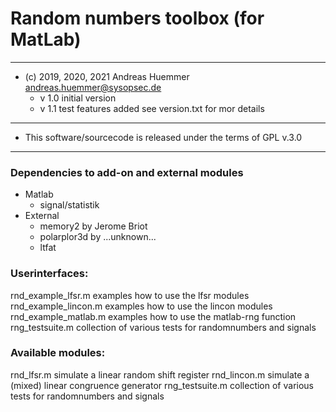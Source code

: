 # Random numbers toolbox (for MatLab)

------------------------------------------------------------------------
- (c) 2019, 2020, 2021 Andreas Huemmer <andreas.huemmer@sysopsec.de>
  - v 1.0     initial version
  - v 1.1     test features added
   see version.txt for mor details
------------------------------------------------------------------------
- This software/sourcecode is released under the terms of GPL v.3.0
------------------------------------------------------------------------

### Dependencies to add-on and external modules

* Matlab
   * signal/statistik
* External
   * memory2 by Jerome Briot
   * polarplor3d by ...unknown...
   * ltfat


### Userinterfaces:

rnd_example_lfsr.m      examples how to use the lfsr modules
rnd_example_lincon.m    examples how to use the lincon modules
rnd_example_matlab.m    examples how to use the matlab-rng function
rng_testsuite.m         collection of various tests for randomnumbers and signals

###  Available modules:

rnd_lfsr.m          simulate a linear random shift register
rnd_lincon.m        simulate a (mixed) linear congruence generator
rng_testsuite.m     collection of various tests for randomnumbers and signals
